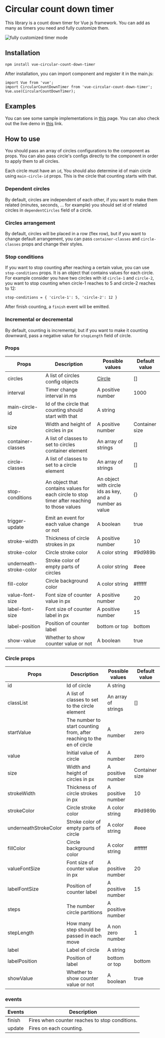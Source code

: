 # Circular count down timer
This library is a count down timer for Vue js framework. You can add as many as timers you need and fully customize them.

![fully customized timer mode](raw/1.png)

## Installation
```
npm install vue-circular-count-down-timer
```
After installation, you can import component and register it in the main.js:
```
import Vue from 'vue';
import CircularCountDownTimer from 'vue-circular-count-down-timer';
Vue.use(CircularCountDownTimer);
```

## Examples
You can see some sample implementations in [this](https://github.com/noorzaie/vue-circular-count-down-timer/blob/examples/src/App.vue) page. You can also check out the live demo in [this](https://noorzaie.github.io/vue-circular-count-down-timer/) link.


## How to use
You should pass an array of circles configurations to the component as props. You can also pass circle's configs directly to the component in order to apply them to all circles.

Each circle must have an `id`, You should also determine id of main circle using `main-circle-id` props. This is the circle that counting starts with that.


### Dependent circles
By default, circles are independent of each other, if you want to make them related (minutes, seconds, ... for example) you should set id of related circles in `dependentCircles` field of a circle.


### Circles arrangement
By default, circles will be placed in a row (flex row), but if you want to change default arrangement, you can pass `container-classes` and `circle-classes` props and change their styles.


### Stop conditions
If you want to stop counting after reaching a certain value, you can use `stop-conditions` props. It is an object that contains values for each circle. For example consider you have two circles with id `circle-1` and `circle-2`, you want to stop counting when circle-1 reaches to 5 and circle-2 reaches to 12:
```text
stop-conditions = { 'circle-1': 5, 'circle-2': 12 }
```
After finish counting, a `finish` event will be emitted.


### Incremental or decremental
By default, counting is incremental, but if you want to make it counting downward, pass a negative value for `stepLength` field of circle.


### Props
| Props | Description | Possible values | Default value |
| --- | --- | --- | --- |
| circles | A list of circles config objects | [Circle](#circle-props) | [] |
| interval | Timer change interval in ms | A positive number | 1000 |
| main-circle-id | Id of the circle that counting should start with that | A string |  |
| size | Width and height of circles in px | A positive number | Container size |
| container-classes | A list of classes to set to circles container element | An array of strings | [] |
| circle-classes | A list of classes to set to a circle element | An array of strings | [] |
| stop-conditions | An object that contains values for each circle to stop timer after reaching to those values | An object with circle ids as key, and a number as value | {} |
| trigger-update | Emit an event for each value change or not | A boolean | true |
| stroke-width | Thickness of circle strokes in px | A positive number | 10 |
| stroke-color | Circle stroke color | A color string | #9d989b |
| underneath-stroke-color | Stroke color of empty parts of circles | A color string | #eee |
| fill-color | Circle background color | A color string | #ffffff |
| value-font-size | Font size of counter value in px | A positive number | 20 |
| label-font-size | Font size of counter label in px | A positive number | 15 |
| label-position | Position of counter label | bottom or top | bottom |
| show-value | Whether to show counter value or not | A boolean | true |


### Circle props
| Props | Description | Possible values | Default value |
| --- | --- | --- | --- |
| id | Id of circle | A string |  |
| classList | A list of classes to set to the circle element | An array of strings | [] |
| startValue | The number to start counting from, after reaching to the en of circle | A number | zero |
| value | Initial value of circle | A number | zero |
| size | Width and height of circles in px | A positive number | Container size |
| strokeWidth | Thickness of circle strokes in px | A positive number | 10 |
| strokeColor | Circle stroke color | A color string | #9d989b |
| underneathStrokeColor | Stroke color of empty parts of circle | A color string | #eee |
| fillColor | Circle background color | A color string | #ffffff |
| valueFontSize | Font size of counter value in px | A positive number | 20 |
| labelFontSize | Position of counter label | A positive number | 15 |
| steps | The number circle partitions | A positive number |  |
| stepLength | How many step should be passed in each move | A non zero number | 1 |
| label | Label of circle | A string |  |
| labelPosition | Position of label | bottom or top | bottom |
| showValue | Whether to show counter value or not | A boolean | true |

### events
| Events | Description |
| --- | --- |
| finish | Fires when counter reaches to stop conditions. |
| update | Fires on each counting. |
